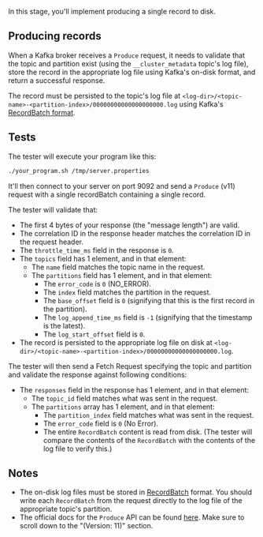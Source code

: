 In this stage, you'll implement producing a single record to disk.

## Producing records

When a Kafka broker receives a `Produce` request, it needs to validate that the topic and partition exist (using the `__cluster_metadata` topic's log file), store the record in the appropriate log file using Kafka's on-disk format, and return a successful response.

The record must be persisted to the topic's log file at `<log-dir>/<topic-name>-<partition-index>/00000000000000000000.log` using Kafka's [RecordBatch format](https://kafka.apache.org/documentation/#recordbatch).

## Tests

The tester will execute your program like this:

```bash
./your_program.sh /tmp/server.properties
```

It'll then connect to your server on port 9092 and send a `Produce` (v11) request with a single recordBatch containing a single record.

The tester will validate that:

- The first 4 bytes of your response (the "message length") are valid.
- The correlation ID in the response header matches the correlation ID in the request header.
- The `throttle_time_ms` field in the response is `0`.
- The `topics` field has 1 element, and in that element:
  - The `name` field matches the topic name in the request.
  - The `partitions` field has 1 element, and in that element:
    - The `error_code` is `0` (NO_ERROR).
    - The `index` field matches the partition in the request.
    - The `base_offset` field is `0` (signifying that this is the first record in the partition).
    - The `log_append_time_ms` field is `-1` (signifying that the timestamp is the latest).
    - The `log_start_offset` field is `0`.
- The record is persisted to the appropriate log file on disk at `<log-dir>/<topic-name>-<partition-index>/00000000000000000000.log`.

The tester will then send a Fetch Request specifying the topic and partition and validate the response against following conditions:

- The `responses` field in the response has 1 element, and in that element:
  - The `topic_id` field matches what was sent in the request.
  - The `partitions` array has 1 element, and in that element:
    - The `partition_index` field matches what was sent in the request.
    - The `error_code` field is `0` (No Error).
    - The entire `RecordBatch` content is read from disk. (The tester will compare the contents of the `RecordBatch` with the contents of the log file to verify this.)


## Notes

- The on-disk log files must be stored in [RecordBatch](https://kafka.apache.org/documentation/#recordbatch) format. You should write each `RecordBatch` from the request directly to the log file of the appropriate topic's partition.
- The official docs for the `Produce` API can be found [here](https://kafka.apache.org/protocol.html#The_Messages_Produce). Make sure to scroll down to the "(Version: 11)" section.